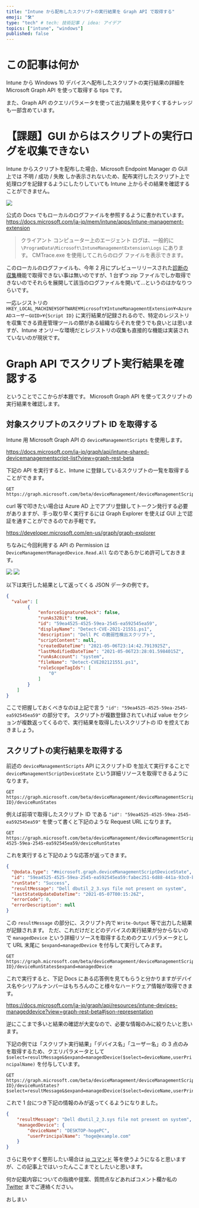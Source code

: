 ```yaml
---
title: "Intune から配布したスクリプトの実行結果を Graph API で取得する"
emoji: "🛠"
type: "tech" # tech: 技術記事 / idea: アイデア
topics: ["intune", "windows"]
published: false
---
```

# この記事は何か
Intune から Windows 10 デバイスへ配布したスクリプトの実行結果の詳細を Microsoft Graph API を使って取得する tips です。

また、Graph API のクエリパラメータを使って出力結果を見やすくするナレッジも一部含めています。

# 【課題】GUI からはスクリプトの実行ログを収集できない
Intune からスクリプトを配布した場合、Microsoft Endpoint Manager の GUI 上では 不明 / 成功 / 失敗 しか表示されないため、配布実行したスクリプト上で処理ログを記録するようにしたりしていても Intune 上からその結果を確認することができません。

![](https://storage.googleapis.com/zenn-user-upload/pela2a6pfbprxv94qoj0grg4cw12)

公式の Docs でもローカルのログファイルを参照するように書かれています。
https://docs.microsoft.com/ja-jp/mem/intune/apps/intune-management-extension
> クライアント コンピューター上のエージェント ログは、一般的に `\ProgramData\Microsoft\IntuneManagementExtension\Logs` にあります。 CMTrace.exe を使用してこれらのログ ファイルを表示できます。
>

このローカルのログファイルも、今年 2 月にプレビューリリースされた[診断の収集](https://docs.microsoft.com/ja-jp/mem/intune/remote-actions/collect-diagnostics)機能で取得できない事は無いのですが、1 台ずつ zip ファイルでしか取得できないのでそれらを展開して該当のログファイルを開いて…というのはかなりつらいです。

一応レジストリの `HKEY_LOCAL_MACHINE¥SOFTWARE¥Microsoft¥IntuneManagementExtension¥<AzureADユーザーGUID>¥{Script ID}` に実行結果が記録されるので、特定のレジストリを収集できる資産管理ツールの類がある組織ならそれを使うでも良いとは思いますが、Intune オンリーな環境だとレジストリの収集も直接的な機能は実装されていないのが現状です。

# Graph API でスクリプト実行結果を確認する
ということでここからが本題です。
Microsoft Graph API を使ってスクリプトの実行結果を確認します。

## 対象スクリプトのスクリプト ID を取得する
Intune 用 Microsoft Graph API の `deviceManagementScripts` を使用します。

https://docs.microsoft.com/ja-jp/graph/api/intune-shared-devicemanagementscript-list?view=graph-rest-beta

下記の API を実行すると、Intune に登録しているスクリプトの一覧を取得することができます。

```HTTP
GET https://graph.microsoft.com/beta/deviceManagement/deviceManagementScripts
```

curl 等で叩きたい場合は Azure AD 上でアプリ登録してトークン発行する必要がありますが、手っ取り早く実行するには Graph Explorer を使えば GUI 上で認証を通すことができるのでお手軽です。

https://developer.microsoft.com/en-us/graph/graph-explorer

ちなみに今回利用する API の Permission は `DeviceManagementManagedDevice.Read.All` なのであらかじめ許可しておきます。

![](https://storage.googleapis.com/zenn-user-upload/y105kpcjb2y2a1uqfoqsltnaevdh)
![](https://storage.googleapis.com/zenn-user-upload/tv9e66t1srfqonjh7n609ycn1t1w)

以下は実行した結果として返ってくる JSON データの例です。
```JSON
{
  "value": [
        {
            "enforceSignatureCheck": false,
            "runAs32Bit": true,
            "id": "59ea4525-4525-59ea-2545-ea592545ea59",
            "displayName": "Detect-CVE-2021-21551.ps1",
            "description": "Dell PC の脆弱性検出スクリプト",
            "scriptContent": null,
            "createdDateTime": "2021-05-06T23:14:42.7913925Z",
            "lastModifiedDateTime": "2021-05-06T23:28:01.5984015Z",
            "runAsAccount": "system",
            "fileName": "Detect-CVE202121551.ps1",
            "roleScopeTagIds": [
                "0"
            ]
        }
    ]
}
```

ここで把握しておくべきなのは上記で言う `"id": "59ea4525-4525-59ea-2545-ea592545ea59"` の部分です。
スクリプトが複数登録されていれば value セクションが複数返ってくるので、実行結果を取得したいスクリプトの ID を控えておきましょう。

## スクリプトの実行結果を取得する
前述の `deviceManagementScripts` API にスクリプトID を加えて実行することで `deviceManagementScriptDeviceState` という詳細リソースを取得できるようになります。

```HTTP
GET https://graph.microsoft.com/beta/deviceManagement/deviceManagementScripts/{Script ID}/deviceRunStates
```

例えば前項で取得したスクリプト ID である `"id": "59ea4525-4525-59ea-2545-ea592545ea59"` を使って書くと下記のような Request URL になります。

```HTTP
GET https://graph.microsoft.com/beta/deviceManagement/deviceManagementScripts/59ea4525-4525-59ea-2545-ea592545ea59/deviceRunStates
```

これを実行すると下記のような応答が返ってきます。

```JSON
{
  "@odata.type": "#microsoft.graph.deviceManagementScriptDeviceState",
  "id": "59ea4525-4525-59ea-2545-ea592545ea59:fabec251-6d88-441a-93c0-b17a524bb914",
  "runState": "Success",
  "resultMessage": "Dell dbutil_2_3.sys file not present on system",
  "lastStateUpdateDateTime": "2021-05-07T00:15:26Z",
  "errorCode": 0,
  "errorDescription": null
}
```

この `resultMessage` の部分に、スクリプト内で `Write-Output` 等で出力した結果が記録されます。
ただ、これだけだとどのデバイスの実行結果が分からないので `managedDevice` という詳細リソースを取得するためのクエリパラメータとして URL 末尾に `$expand=managedDevice` を付与して実行してみます。

```HTTP
GET https://graph.microsoft.com/beta/deviceManagement/deviceManagementScripts/{Script ID}/deviceRunStates$expand=managedDevice
```

これで実行すると、下記 Docs にある応答例を見てもらうと分かりますがデバイス名やシリアルナンバーはもちろんのこと様々なハードウェア情報が取得できます。

https://docs.microsoft.com/ja-jp/graph/api/resources/intune-devices-manageddevice?view=graph-rest-beta#json-representation

逆にここまで多いと結果の確認が大変なので、必要な情報のみに絞りたいと思います。

下記の例では「スクリプト実行結果」「デバイス名」「ユーザー名」の 3 点のみを取得するため、クエリパラメータとして `$select=resultMessage&$expand=managedDevice($select=deviceName,userPrincipalName)` を付与しています。

```HTTP
GET https://graph.microsoft.com/beta/deviceManagement/deviceManagementScripts/{Script ID}/deviceRunStates?$select=resultMessage&$expand=managedDevice($select=deviceName,userPrincipalName)
```

これで 1 台につき下記の情報のみが返ってくるようになりました。
```JSON
{
    "resultMessage": "Dell dbutil_2_3.sys file not present on system",
    "managedDevice": {
        "deviceName": "DESKTOP-hogePC",
        "userPrincipalName": "hoge@example.com"
    }
}
```

さらに見やすく整形したい場合は [jq コマンド](https://qiita.com/takeshinoda@github/items/2dec7a72930ec1f658af) 等を使うようになると思いますが、この記事上ではいったんここまでとしたいと思います。

何か記載内容についての指摘や提案、質問点などあればコメント欄か私の [Twitter](https://twitter.com/thdy_jp) までご連絡ください。

おしまい